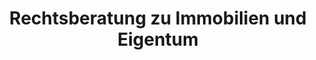 ---
layout: topic
style_id: topic
title: Rechtsberatung zu Immobilien und Eigentum
description: Expertenberatung beim Erwerb von Immobilien. Beratung und Hilfe bei Streitfragen zu Ihrem EIgentum.
header_titel: Beratung zu Immobilien und Eigentum
header_image: /uploads/theme-immobilien1.jpg
erfolge: []
intro_titel:
intro_text_markdown: >-
  Unser Gründungspartner Rechtsanwalt Klevenhagen leitet das Dezernat für dieses anspruchsvolle und umfangreiche Rechtsgebiet. Durch seine langjährige Erfahrung und nachgewiesene Qualifikation als Fachanwalt für Bank- und Kapitalmarktrecht können wir Ihnen in diesem Rechtsgebiet eine ganzheitliche, integrale Beratung bieten. Er und sein Team sind besonnene und besonders erfahrene Berater und Prozessanwälte, die gemeinsam mit Ihnen Ihre individuellen Ziele definieren und durchsetzen.
intro_link_text: 
intro_link: 
abschnitte:
  - abschnitt_template: box_dunkel
    titel: Eigentum als Chance - mit anwaltlicher Expertise
    text_markdown: >-
      Das Immobilienrecht stellt einen traditionellen Arbeitsschwerpunkt der spezialisierten Rechtsanwälte unserer Kanzlei dar. Sowohl aus Sicht von Kapitalanlegern und Investoren als auch aus Sicht von Bauträgern und Initiatoren bestehen diverse Interessenlagen und es stellen sich dabei unterschiedlichste Rechtsfragen. 


      Unser spezialisiertes Rechtsanwaltsteam wird von dem langjährig erfahrenen und bundesweit bekannten Experten und Fachanwalt für Bank- und Kapitalmarktrecht Kim Oliver Klevenhagen geleitet. Dabei beraten er und sein Team von Rechtsanwälten sowohl in Fragen der Vertragsgestaltung, Konzeption und der Vermarktung von Immobilienkapitalanlagen als auch rund um das Recht der sogenannten „Schrottimmobilie". Auch die immer häufiger als Kapitalanlage angebotenen Pflegeimmobilien mit ihren besonderen rechtlichen Bedingungen und Herausforderungen sind ein Arbeitsgebiet für Rechtsanwalt Klevenhagen.  Er ist aber auch in der Rechtsberatung und  Begleitung zu Fragen der finanziellen Sanierung nach einem fehlgeschlagenen Immobilienengagement tätig.
    image: /uploads/mirror-facade-of-tall-building-1963557.jpg
    cta: true
  - abschnitt_template: weiss_bild_links
    titel: Die Immobilie in der Krise – Umgang mit Schrottimmobilien
    text_markdown: >-
      Rechtsanwalt und Fachanwalt für Bank- und Kapitalmarktrecht Klevenhagen ist seit vielen Jahren Experte für alle Fragen in Bezug auf die Rückabwicklung oder Sanierung von Schrottimmobilien. Denn: Erst nachdem die Eigentumswohnung erworben wurde und meist das erste bzw. zweite Jahr verstrichen ist, stellen die meisten Anleger fest, dass die ihnen gemachten Versprechungen leider überhaupt nicht eingetroffen sind. Die Finanzierung der fremdgenutzten und fremdfinanzierten Eigentumswohnung lässt sich nicht mehr aufbringen. An diesem Punkt kann jedem betroffenen Anleger nur dringendst empfohlen werden, anwaltlichen Rat zu suchen. Denn die Möglichkeit für Anleger, denen Schrottimmobilien verkauft wurden und die nun die Rückabwicklung suchen, hat sich stetig verbessert. Eine genaue rechtliche Analyse des Einzelfalls ist bei AdvoAdvice selbstverständlich. Denn nur so können wir gemeinsam mit Ihnen den besten Weg finden, Ihnen wirtschaftlich sinnvoll zu helfen. Nicht immer ist ein möglicherweise langjähriger Gerichtsprozess die richtige Lösung. Häufig gibt es außergerichtliche Lösungsmöglichkeiten, die schneller zum Ziel führen.
    image: 
    cta: false
  - abschnitt_template: box_hell
    titel: Die vermietete Immobilie – Mietrecht aus Sicht des Vermieters
    text_markdown: >- 
      Dr. Sven Tintemann und sein Team vertreten seit mehreren Jahren die Interessen von Immobilieneigentümern, die ihre Immobilien vermietet haben. Hierbei berät Dr. Tintemann in allen Bereichen des Mietrechts und hilft insbesondere dann, wenn Probleme mit dem Mietverhältnis durch Zahlungsausfälle oder durch Störungen in der Hausgemeinschaft gibt. Die Kanzlei AdvoAdvice vertritt innerhalb und auch außerhalb von Berlin mehrere Immobilieninvestoren und Eigentümer und regelt für diese mietrechtliche Angelegenheiten schnell und effektiv.      
    image: 
    cta: true
  - abschnitt_template: weiss_bild_links
    titel: Zweckentfremdungsverbot von Wohnraum
    text_markdown: >-
      Rechtsanwalt Martin Sommerfeld berat und vertritt Mandanten bei Fragen zum Zweckentfremdungsverbot von Wohnraum. Die Tätigkeit von Rechtsanwalt Sommerfeld umfasst dabei den Bereich der Vermietung von Wohnraum als Ferienwohnung, die Umwandlung von Wohnraum in gewerblich oder freiberuflich genutzte Flächen sowie umgekehrt die Umwandlung von gewerblichen Flächen in Wohnraum. Besondern in Berlin sind in den letzten Monaten zahlreiche Bußgelder wegen eines Verstoßes gegen das Zweckentfremdungsverbot verhängt worden. Hier legt die Kanzlei AdvoAdvice für Betroffene Einspruch gegen den Bußgeldbescheid ein und vertritt Ihre Interessen gegenüber Behörden und vor Gericht.
    image: 
    cta: false
redirect_from: 
  - '/themen/immobilienrecht'
  - '/themen/immobilienrecht/'
redirect_to: 
sitemap: true
---